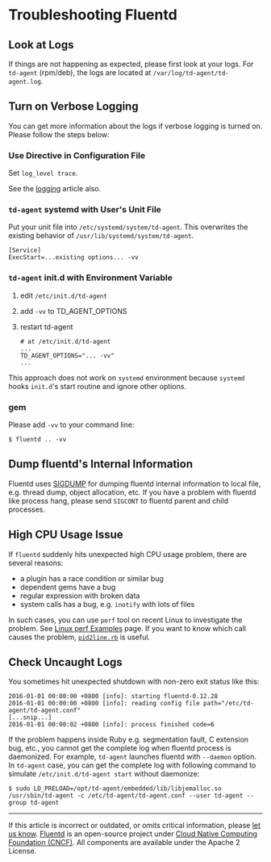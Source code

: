 # Troubleshooting Fluentd


## Look at Logs

If things are not happening as expected, please first look at your logs. For
`td-agent` (rpm/deb), the logs are located at `/var/log/td-agent/td-agent.log`.


## Turn on Verbose Logging

You can get more information about the logs if verbose logging is turned
on. Please follow the steps below:

### Use Directive in Configuration File

Set `log_level trace`.

See the [logging](/deployment/logging.md/#by-config-file) article also.


### `td-agent` systemd with User's Unit File

Put your unit file into `/etc/systemd/system/td-agent`. This overwrites the
existing behavior of `/usr/lib/systemd/system/td-agent`.

```
[Service]
ExecStart=...existing options... -vv
```


### `td-agent` init.d with Environment Variable

1.  edit `/etc/init.d/td-agent`
2.  add `-vv` to TD\_AGENT\_OPTIONS
3.  restart td-agent

    ```
    # at /etc/init.d/td-agent
    ...
    TD_AGENT_OPTIONS="... -vv"
    ...
    ```

This approach does not work on `systemd` environment because `systemd` hooks
`init.d`'s start routine and ignore other options.


### gem

Please add `-vv` to your command line:

```
$ fluentd .. -vv
```


## Dump fluentd's Internal Information

Fluentd uses [SIGDUMP](https://github.com/frsyuki/sigdump) for dumping
fluentd internal information to local file, e.g. thread dump, object
allocation, etc. If you have a problem with fluentd like process
hang, please send `SIGCONT` to fluentd parent and child processes.


## High CPU Usage Issue

If `fluentd` suddenly hits unexpected high CPU usage problem, there are several
reasons:

-   a plugin has a race condition or similar bug
-   dependent gems have a bug
-   regular expression with broken data
-   system calls has a bug, e.g. `inotify` with lots of files

In such cases, you can use `perf` tool on recent Linux to investigate the
problem. See [Linux perf Examples](http://www.brendangregg.com/perf.html) page.
If you want to know which call causes the problem,
[`pid2line.rb`](https://gist.github.com/nurse/0619b6af90df140508c2) is useful.


## Check Uncaught Logs

You sometimes hit unexpected shutdown with non-zero exit status like this:

```
2016-01-01 00:00:00 +0800 [info]: starting fluentd-0.12.28
2016-01-01 00:00:00 +0800 [info]: reading config file path="/etc/td-agent/td-agent.conf"
[...snip...]
2016-01-01 00:00:02 +0800 [info]: process finished code=6
```

If the problem happens inside Ruby e.g. segmentation fault, C extension
bug, etc., you cannot get the complete log when fluentd process is daemonized.
For example, `td-agent` launches fluentd with `--daemon` option. In
`td-agent` case, you can get the complete log with following command to
simulate `/etc/init.d/td-agent start` without daemonize:

```
$ sudo LD_PRELOAD=/opt/td-agent/embedded/lib/libjemalloc.so /usr/sbin/td-agent -c /etc/td-agent/td-agent.conf --user td-agent --group td-agent
```


------------------------------------------------------------------------

If this article is incorrect or outdated, or omits critical information, please
[let us know](https://github.com/fluent/fluentd-docs-gitbook/issues?state=open).
[Fluentd](http://www.fluentd.org/) is an open-source project under
[Cloud Native Computing Foundation (CNCF)](https://cncf.io/). All components are
available under the Apache 2 License.
